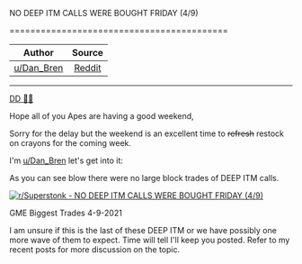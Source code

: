 NO DEEP ITM CALLS WERE BOUGHT FRIDAY (4/9)

==========================================

| Author       | Source       | 
| :-------------: |:-------------:|
|  [u/Dan_Bren](https://www.reddit.com/user/Dan_Bren/) | [Reddit](https://www.reddit.com/r/Superstonk/comments/mowbw3/no_deep_itm_calls_were_bought_friday_49/) | 

---


[DD 👨‍🔬](https://www.reddit.com/r/Superstonk/search?q=flair_name%3A%22DD%20%F0%9F%91%A8%E2%80%8D%F0%9F%94%AC%22&restrict_sr=1)

Hope all of you Apes are having a good weekend,

Sorry for the delay but the weekend is an excellent time to ~~refresh~~ restock on crayons for the coming week.

I'm [u/Dan_Bren](https://www.reddit.com/u/Dan_Bren/) let's get into it:

As you can see blow there were no large block trades of DEEP ITM calls.

[![r/Superstonk - NO DEEP ITM CALLS WERE BOUGHT FRIDAY (4/9)](https://preview.redd.it/tp9su9gn5ls61.jpg?width=1219&format=pjpg&auto=webp&s=a5bc654e8ad77a3cd711215cbac416768624b1ef)](https://preview.redd.it/tp9su9gn5ls61.jpg?width=1219&format=pjpg&auto=webp&s=a5bc654e8ad77a3cd711215cbac416768624b1ef)

GME Biggest Trades 4-9-2021

I am unsure if this is the last of these DEEP ITM or we have possibly one more wave of them to expect. Time will tell I'll keep you posted. Refer to my recent posts for more discussion on the topic.
